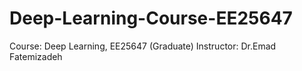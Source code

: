 # Deep-Learning-Course-EE25647
Course: Deep Learning, EE25647 (Graduate)
Instructor: Dr.Emad Fatemizadeh
